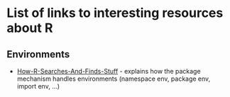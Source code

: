 
# List of links to interesting resources about R

## Environments

- [How-R-Searches-And-Finds-Stuff](http://blog.obeautifulcode.com/R/How-R-Searches-And-Finds-Stuff/) - explains how the package mechanism handles environments (namespace env, package env, import env, ...)
